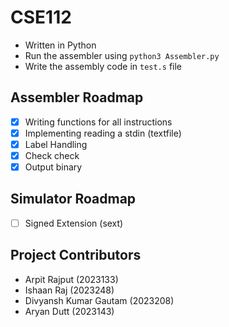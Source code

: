 # CSE112
- Written in Python
- Run the assembler using `python3 Assembler.py`
- Write the assembly code in `test.s` file

## Assembler Roadmap
- [x] Writing functions for all instructions
- [x] Implementing reading a stdin (textfile)
- [x] Label Handling
- [x] Check check
- [x] Output binary

## Simulator Roadmap
- [ ] Signed Extension (sext)

## Project Contributors
- Arpit Rajput (2023133)
- Ishaan Raj (2023248)
- Divyansh Kumar Gautam (2023208)
- Aryan Dutt (2023143)
